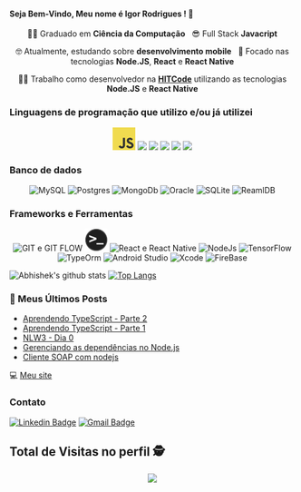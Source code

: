 
<h4>
  Seja Bem-Vindo, Meu nome é Igor Rodrigues ! 🤳️
</h4>
<p align="center">
  👨‍🎓️ Graduado em <b>Ciência da Computação</b> &nbsp; 😎️ Full Stack <b>Javacript</b>
</p>
<p align="center">
  🤓️ Atualmente, estudando sobre <b>desenvolvimento mobile</b> &nbsp; 🎯  Focado nas tecnologias <b>Node.JS</b>, <b>React</b> e <b>React Native</b>
</p>
<p align="center">
  👨‍💻️ Trabalho como desenvolvedor na <a href="https://hitcode.com.br/"><b>HITCode</b></a> utilizando as tecnologias <b>Node.JS</b> e <b>React Native</b>
</p>


<h3>Linguagens de programação que utilizo e/ou já utilizei</h3>
<p align="center">
  <img height="40" src="https://raw.githubusercontent.com/github/explore/80688e429a7d4ef2fca1e82350fe8e3517d3494d/topics/javascript/javascript.png"/>  
  <img height="40" src="https://upload.wikimedia.org/wikipedia/commons/4/4c/Typescript_logo_2020.svg"/>
  <img height="40" src="https://logos-download.com/wp-content/uploads/2016/10/Kotlin_logo_wordmark.png"/>
  <img height="40" src="https://1000logos.net/wp-content/uploads/2020/09/Java-Logo.png"/>
  <img height="40" src="https://i2.wp.com/www.vooo.pro/insights/wp-content/uploads/2018/05/Python_logo.png?fit=1200%2C508&ssl=1"/>
  <img height="40" src="https://www.php.net/images/logos/new-php-logo.svg"/>
</p>

<h3>Banco de dados</h3>
<p align="center">
<img height="40" src="https://download.logo.wine/logo/MySQL/MySQL-Logo.wine.png" alt="MySQL"/> 
<img height="40" src="http://blog.dbaacademy.com.br/wp-content/uploads/2017/02/postgresql-logo1.png" alt="Postgres"/> 
<img height="40" src="https://webassets.mongodb.com/_com_assets/cms/MongoDB_Logo_FullColorBlack_RGB-4td3yuxzjs.png" alt="MongoDb"/> 
<img height="40" src="https://www.ndd.com.br/blog/wp-content/uploads/2019/02/oracle.png" alt="Oracle">
<img height="40" src="https://upload.wikimedia.org/wikipedia/commons/thumb/3/38/SQLite370.svg/1280px-SQLite370.svg.png" alt="SQLite"/> 
<img height="40" src="https://docs.mongodb.com/realm-legacy/assets/svg/general_logo.svg" alt="ReamlDB">

</p>
   
<h3>Frameworks e Ferramentas</h3>
<p align="center">
<img height="40" src="https://webdevtools.com.br/wp-content/uploads/2018/04/Git-Logo-1788C.png" alt="GIT e GIT FLOW"/> 
<img height="40" src="https://raw.githubusercontent.com/github/explore/80688e429a7d4ef2fca1e82350fe8e3517d3494d/topics/terminal/terminal.png" alt="Terminal Bash/Zsh">
<img height="40" src="https://www.metaltoad.com/sites/default/files/styles/large_personal_photo_870x500_/public/2020-05/react-js-blog-header.png?itok=VbfDeSgJ" alt="React e React Native">
<img height="40" src="https://upload.wikimedia.org/wikipedia/commons/thumb/7/7e/Node.js_logo_2015.svg/1200px-Node.js_logo_2015.svg.png" alt="NodeJs">
<img height="40" src="https://inletlabs.com/assets/images/logo_stack/tensorflow-logo.png" alt="TensorFlow">
<img height="40" src="https://miro.medium.com/max/739/1*rTbyH3zL7Ue8VyTHRMRDAA.png" alt="TypeOrm">
<img height="40" src="https://mir-s3-cdn-cf.behance.net/project_modules/disp/a9326d72465217.5be8ae1c0a8a7.png" alt="Android Studio">
<img height="40" src="https://www.appverticals.com/blog/wp-content/uploads/2020/05/Xcode-IDE-logo1.png" alt="Xcode">
<img height="40" src="https://firebase.google.com/images/brand-guidelines/logo-standard.png?authuser=1&hl=pt-BR" alt="FireBase">
</p>

![Abhishek's github stats](https://github-readme-stats.vercel.app/api?username=igorsteixeira94&show_icons=true&hide_border=true&theme=dracula)
[![Top Langs](https://github-readme-stats.vercel.app/api/top-langs/?username=igorsteixeira94&layout=compact&theme=dracula)](https://github.com/anuraghazra/github-readme-stats)

### 📕 Meus Últimos Posts

<!-- BLOG:START -->
- [Aprendendo TypeScript - Parte 2](https://www.igorteixeira.com.br/aprendendo-typescript-parte-2/)
- [Aprendendo TypeScript - Parte 1](https://www.igorteixeira.com.br/aprendendo-typescript-parte-1/)
- [NLW3 - Dia 0](https://www.igorteixeira.com.br/nlw3-dia-0/)
- [Gerenciando as dependências no Node.js](https://www.igorteixeira.com.br/gerenciando-as-dependências-no-node-js/)
- [Cliente SOAP com nodejs](https://www.igorteixeira.com.br/cliente-soap-com-nodejs/)
<!-- BLOG:END -->

💻️ [Meu site](https://igorteixeira.com.br)


### Contato
[![Linkedin Badge](https://img.shields.io/badge/-Igor%20Rodrigues-6633cc?style=flat-square&logo=Linkedin&logoColor=white&link=https://www.linkedin.com/in/igorsteixeira94/)](https://www.linkedin.com/in/igorsteixeira94/) 
[![Gmail Badge](https://img.shields.io/badge/igorsteixeira94@gmail.com-6633cc?style=flat-square&logo=Gmail&logoColor=white&link=mailto:igorsteixeira94@gmail.com)](mailto:igorsteixeira94@gmail.com) 

<p align="center"> 

 ## Total de Visitas no perfil :detective: <br>
 <p align="center"> 
   <img alingn="center" src="https://profile-counter.glitch.me/igorsteixeira94/count.svg" />
 </p>

</p>
